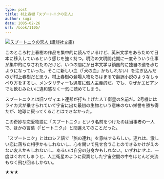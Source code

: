 ```yaml
---
type: post
title: 村上春樹『スプートニクの恋人』
author: sugi
date: 2005-02-26
url: /book/1105/
---
```

<a href="http://www.amazon.co.jp/exec/obidos/ASIN/4062731290/chezsugi-22/ref=nosim/" name="amazletlink" target="_blank"><img src="http://ecx.images-amazon.com/images/I/412MWA2EPHL.jpg" alt="スプートニクの恋人 (講談社文庫)" style="border: none;" class="alignleft"/></a>

このところ村上春樹の作品を集中的に読んでいるけど、英米文学をあらためて日本に移入しているという感じを強く持つ。明治の文明開花期に一度そういう仕事が集中的になされたのだけど、いつの間にか日本文学は鎖国的に独自の道を歩むようになっていった。そこに新しい血（「犬の血」かもしれない）を注ぎ込んだのが村上春樹だと思う。村上春樹の登場人物たちはまるで翻訳小説のようなしゃべり方をするし、メンタリティーも過度に個人主義的だ。でも、なぜかエビアンでも飲むみたいに違和感なく一気に読めてしまう。

スプートニクとは旧ソヴィエト連邦が打ち上げた人工衛星の名前だ。2号機にはライカ犬が乗せられていて宇宙に出た最初の生物という意味のない栄誉を勝ち得たが、地球に戻ってくることはできなかった。

この奇妙な恋愛物語に「スプートニク」という名前をつけたのは当事者の一人で、ほかの言葉（「ビートニク」）と間違えてのことだった。

「スプートニク」とはロシア語で「旅の連れ」を意味するらしい。連れは、激しい恋に落ちた相手かもしれないし、心を開いて見せ合うことのできるかけがえのない友人かもしれないし、あるいは自分の分身かもしれない。いずれにせよ、一度はぐれてしまうと、人工衛星のように寂寞とした宇宙空間の中をほとんど交流もなく飛び回るしかない。

★★★
